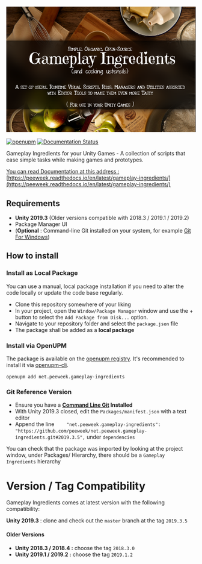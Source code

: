 ![](https://raw.githubusercontent.com/peeweek/net.peeweek.gameplay-ingredients/master/Documentation%7E/Images/site-banner.png)

[![openupm](https://img.shields.io/npm/v/net.peeweek.gameplay-ingredients?label=openupm&registry_uri=https://package.openupm.com)](https://openupm.com/packages/net.peeweek.gameplay-ingredients/) [![Documentation Status](https://readthedocs.org/projects/pip/badge/?version=stable)](http://pip.pypa.io/en/stable/?badge=stable)

Gameplay Ingredients for your Unity Games - A collection of scripts that ease simple tasks while making games and prototypes.

<u>You can read Documentation at this address :</u> [https://peeweek.readthedocs.io/en/latest/gameplay-ingredients/](https://peeweek.readthedocs.io/en/latest/gameplay-ingredients/)

## Requirements

* **Unity 2019.3** (Older versions compatible with 2018.3 / 2019.1 / 2019.2)
* Package Manager UI
* (**Optional** : Command-line Git installed on your system, for example [Git For Windows](https://gitforwindows.org/))

## How to install

### Install as Local Package

You can use a manual, local package installation if you need to alter the code locally or update the code base regularly. 

- Clone this repository somewhere of your liking
- In your project, open the `Window/Package Manager` window and use the + button to select the `Add Package from Disk...` option.
- Navigate to your repository folder and select the `package.json` file
- The package shall be added as a **local package**

### Install via OpenUPM

The package is available on the [openupm registry](https://openupm.com). It's recommended to install it via [openupm-cli](https://github.com/openupm/openupm-cli).

```
openupm add net.peeweek.gameplay-ingredients
```

### Git Reference Version

- Ensure you have a **[Command Line Git](https://gitforwindows.org/) Installed**
- With Unity 2019.3 closed, edit the `Packages/manifest.json` with a text editor
- Append the line `    "net.peeweek.gameplay-ingredients": "https://github.com/peeweek/net.peeweek.gameplay-ingredients.git#2019.3.5",` under `dependencies`

You can check that the package was imported by looking at the project window, under Packages/ Hierarchy, there should be a `Gameplay Ingredients` hierarchy

# Version / Tag Compatibility

Gameplay Ingredients comes at latest version with the following compatibility:

**Unity 2019.3** : clone and check out the `master` branch at the tag `2019.3.5` 

#### Older Versions

* **Unity 2018.3 / 2018.4 :** choose the tag `2018.3.0`
* **Unity 2019.1 / 2019.2 :** choose the tag `2019.1.2` 
